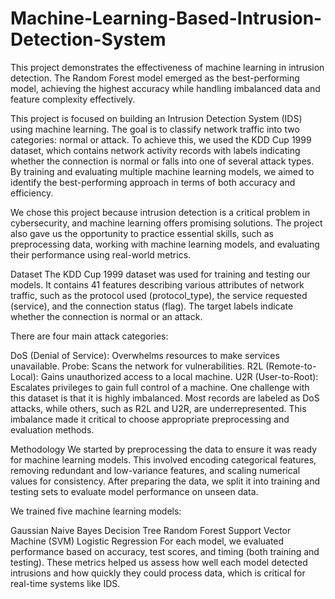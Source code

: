 # Machine-Learning-Based-Intrusion-Detection-System
This project demonstrates the effectiveness of machine learning in intrusion detection. The Random Forest model emerged as the best-performing model, achieving the highest accuracy while handling imbalanced data and feature complexity effectively.

This project is focused on building an Intrusion Detection System (IDS) using machine learning. The goal is to classify network traffic into two categories: normal or attack. To achieve this, we used the KDD Cup 1999 dataset, which contains network activity records with labels indicating whether the connection is normal or falls into one of several attack types. By training and evaluating multiple machine learning models, we aimed to identify the best-performing approach in terms of both accuracy and efficiency.

We chose this project because intrusion detection is a critical problem in cybersecurity, and machine learning offers promising solutions. The project also gave us the opportunity to practice essential skills, such as preprocessing data, working with machine learning models, and evaluating their performance using real-world metrics.

Dataset
The KDD Cup 1999 dataset was used for training and testing our models. It contains 41 features describing various attributes of network traffic, such as the protocol used (protocol_type), the service requested (service), and the connection status (flag). The target labels indicate whether the connection is normal or an attack.

There are four main attack categories:

DoS (Denial of Service): Overwhelms resources to make services unavailable.
Probe: Scans the network for vulnerabilities.
R2L (Remote-to-Local): Gains unauthorized access to a local machine.
U2R (User-to-Root): Escalates privileges to gain full control of a machine.
One challenge with this dataset is that it is highly imbalanced. Most records are labeled as DoS attacks, while others, such as R2L and U2R, are underrepresented. This imbalance made it critical to choose appropriate preprocessing and evaluation methods.

Methodology
We started by preprocessing the data to ensure it was ready for machine learning models. This involved encoding categorical features, removing redundant and low-variance features, and scaling numerical values for consistency. After preparing the data, we split it into training and testing sets to evaluate model performance on unseen data.

We trained five machine learning models:

Gaussian Naive Bayes
Decision Tree
Random Forest
Support Vector Machine (SVM)
Logistic Regression
For each model, we evaluated performance based on accuracy, test scores, and timing (both training and testing). These metrics helped us assess how well each model detected intrusions and how quickly they could process data, which is critical for real-time systems like IDS.
